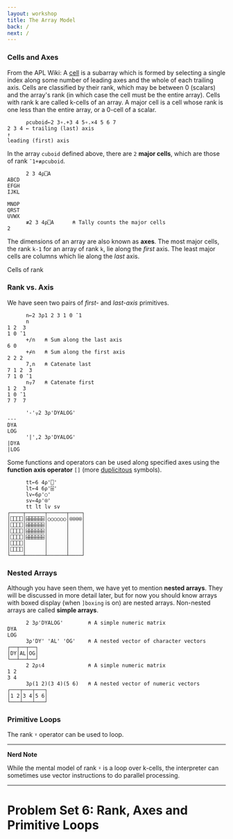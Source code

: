 ```yaml
---
layout: workshop
title: The Array Model
back: /
next: /
---
```


### Cells and Axes
From the APL Wiki: 
A <a target="_blank" href="https://aplwiki.com/wiki/Cell">cell</a> is a subarray which is formed by selecting a single index along some number of leading axes and the whole of each trailing axis. Cells are classified by their rank, which may be between 0 (scalars) and the array's rank (in which case the cell must be the entire array). Cells with rank k are called k-cells of an array. A major cell is a cell whose rank is one less than the entire array, or a 0-cell of a scalar. 

```APL
      ⍴cuboid←2 3∘.+3 4 5∘.×4 5 6 7
2 3 4 ← trailing (last) axis
↑
leading (first) axis
```

In the array `cuboid` defined above, there are `2` **major cells**, which are those of rank `¯1+≢⍴cuboid`.

```APL
      2 3 4⍴⎕A
ABCD
EFGH
IJKL
    
MNOP
QRST
UVWX
      ≢2 3 4⍴⎕A      ⍝ Tally counts the major cells
2
```

The dimensions of an array are also known as **axes**. The most major cells, the rank `k-1` for an array of rank `k`, lie along the *first* axis. The least major cells are columns which lie along the *last* axis.

Cells of rank

### Rank vs. Axis
We have seen two pairs of *first-* and *last-axis* primitives.

```APL
      n←2 3⍴1 2 3 1 0 ¯1
      n
1 2  3
1 0 ¯1
      +/n   ⍝ Sum along the last axis
6 0
      +⌿n   ⍝ Sum along the first axis
2 2 2
      7,n   ⍝ Catenate last
7 1 2  3
7 1 0 ¯1
      n⍪7   ⍝ Catenate first
1 2  3
1 0 ¯1
7 7  7
```

```APL
      '-'⍪2 3⍴'DYALOG'
---
DYA
LOG
      '|',2 3⍴'DYALOG'
|DYA
|LOG
```

Some functions and operators can be used along specified axes using the **function axis operator** `[]` (more <a target="_blank" href="https://aplwiki.com/wiki/Function-operator_overloading">duplicitous</a> symbols).

```APL
      tt←6 4⍴'⎕'
      lt←4 6⍴'⌹'
      lv←6⍴'○'
      sv←4⍴'⍟'
      tt lt lv sv
┌────┬──────┬──────┬────┐
│⎕⎕⎕⎕│⌹⌹⌹⌹⌹⌹│○○○○○○│⍟⍟⍟⍟│
│⎕⎕⎕⎕│⌹⌹⌹⌹⌹⌹│      │    │
│⎕⎕⎕⎕│⌹⌹⌹⌹⌹⌹│      │    │
│⎕⎕⎕⎕│⌹⌹⌹⌹⌹⌹│      │    │
│⎕⎕⎕⎕│      │      │    │
│⎕⎕⎕⎕│      │      │    │
└────┴──────┴──────┴────┘
```

### Nested Arrays
Although you have seen them, we have yet to mention **nested arrays**. They will be discussed in more detail later, but for now you should know arrays with boxed display (when `]boxing` is on) are nested arrays. Non-nested arrays are called **simple arrays**.

```APL
      2 3⍴'DYALOG'        ⍝ A simple numeric matrix
DYA
LOG
      3⍴'DY' 'AL' 'OG'    ⍝ A nested vector of character vectors
┌──┬──┬──┐
│DY│AL│OG│
└──┴──┴──┘
      2 2⍴⍳4              ⍝ A simple numeric matrix
1 2
3 4
      3⍴(1 2)(3 4)(5 6)   ⍝ A nested vector of numeric vectors
┌───┬───┬───┐
│1 2│3 4│5 6│
└───┴───┴───┘
```

### Primitive Loops
The rank `⍤` operator can be used to loop.

---
**Nerd Note**

While the mental model of rank `⍤` is a loop over k-cells, the interpreter can sometimes use vector instructions to do parallel processing.

---

# Problem Set 6: Rank, Axes and Primitive Loops